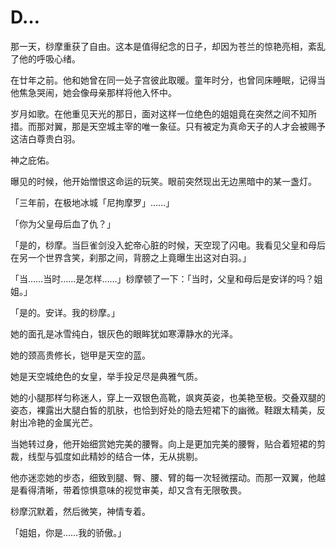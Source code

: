 # D…

那一天，桫摩重获了自由。这本是值得纪念的日子，却因为苍兰的惊艳亮相，紊乱了他的呼吸心绪。

在廿年之前。他和她曾在同一处子宫彼此取暖。童年时分，也曾同床睡眠，记得当他焦急哭闹，她会像母亲那样将他入怀中。

岁月如歌。在他重见天光的那日，面对这样一位绝色的姐姐竟在突然之间不知所措。而那对翼，那是天空城主宰的唯一象征。只有被定为真命天子的人才会被赐予这洁白尊贵白羽。

神之庇佑。

曝见的时候，他开始憎恨这命运的玩笑。眼前突然现出无边黑暗中的某一盏灯。

「三年前，在极地冰城「尼拘摩罗」……」

「你为父皇母后血了仇？」

「是的，桫摩。当巨雀剑没入蛇帝心脏的时候，天空现了闪电。我看见父皇和母后在另一个世界含笑，刹那之间，背膀之上竟曝生出这对白羽。」

「当……当时……是怎样……」桫摩顿了一下：「当时，父皇和母后是安详的吗？姐姐。」

「是的。安详。我的桫摩。」

她的面孔是冰雪纯白，银灰色的眼眸犹如寒潭静水的光泽。

她的颈高贵修长，铠甲是天空的蓝。

她是天空城绝色的女皇，举手投足尽是典雅气质。

她的小腿那样匀称迷人，穿上一双银色高靴，飒爽英姿，也美艳至极。交叠双腿的姿态，裸露出大腿白皙的肌肤，也恰到好处的隐去短裙下的幽微。鞋跟太精美，反射出冷艳的金属光芒。

当她转过身，他开始细赏她完美的腰臀。向上是更加完美的腰臀，贴合着短裙的剪裁，线型与弧度如此精妙的结合一体，无从挑剔。

他亦迷恋她的步态，细致到腿、臀、腰、臂的每一次轻微摆动。而那一双翼，他越是看得清晰，带着惊惧意味的视觉审美，却又含有无限敬畏。

桫摩沉默着，然后微笑，神情专着。

「姐姐，你是……我的骄傲。」

